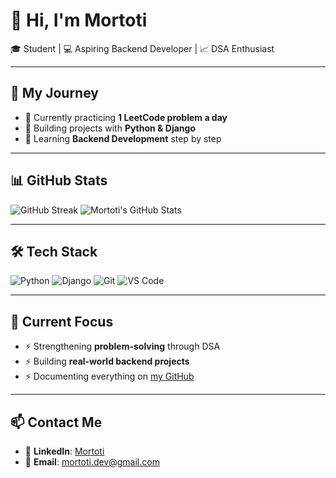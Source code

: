 # 👋 Hi, I'm Mortoti

🎓 Student | 💻 Aspiring Backend Developer | 📈 DSA Enthusiast  

---

## 🚀 My Journey
- 🔹 Currently practicing **1 LeetCode problem a day**  
- 🔹 Building projects with **Python & Django**  
- 🔹 Learning **Backend Development** step by step  

---

## 📊 GitHub Stats

![GitHub Streak](https://streak-stats.demolab.com?user=Mortoti&theme=dark&hide_border=true)
![Mortoti's GitHub Stats](https://github-readme-stats.vercel.app/api?username=Mortoti&show_icons=true&theme=dark&hide_border=true)

---

## 🛠️ Tech Stack
![Python](https://img.shields.io/badge/Python-3.11-blue?logo=python)
![Django](https://img.shields.io/badge/Django-Framework-green?logo=django)
![Git](https://img.shields.io/badge/Git-VersionControl-orange?logo=git)
![VS Code](https://img.shields.io/badge/VSCode-Editor-blue?logo=visualstudiocode)

---

## 📌 Current Focus
- ⚡ Strengthening **problem-solving** through DSA  
- ⚡ Building **real-world backend projects**  
- ⚡ Documenting everything on [my GitHub](https://github.com/Mortoti)

---


## 📫 Contact Me

- 🔗 **LinkedIn**: [Mortoti](https://www.linkedin.com/in/mortoti)  
- 📧 **Email**: [mortoti.dev@gmail.com](mailto:mortoti.dev@gmail.com)



